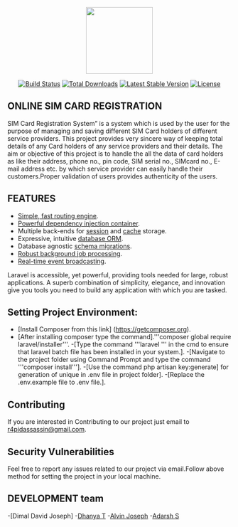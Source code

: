 <p align="center"><a href="https://laravel.com" target="_blank"><img width="150"src="https://laravel.com/laravel.png"></a></p>

<p align="center">
<a href="https://travis-ci.org/laravel/framework"><img src="https://travis-ci.org/laravel/framework.svg" alt="Build Status"></a>
<a href="https://packagist.org/packages/laravel/framework"><img src="https://poser.pugx.org/laravel/framework/d/total.svg" alt="Total Downloads"></a>
<a href="https://packagist.org/packages/laravel/framework"><img src="https://poser.pugx.org/laravel/framework/v/stable.svg" alt="Latest Stable Version"></a>
<a href="https://packagist.org/packages/laravel/framework"><img src="https://poser.pugx.org/laravel/framework/license.svg" alt="License"></a>
</p>

## ONLINE SIM CARD REGISTRATION

SIM Card Registration System” is a system which is used by the user for the purpose of managing and saving different SIM Card holders of different service providers. This project provides very sincere way of keeping total details of any Card holders of any service providers and their details. The aim or objective of this project is to handle the all the data of card holders as like their address, phone no., pin code, SIM serial no., SIMcard no., E-mail address etc. by which service provider can easily handle their customers.Proper validation of users provides authenticity of the users.

## FEATURES
- [Simple, fast routing engine](https://laravel.com/docs/routing).
- [Powerful dependency injection container](https://laravel.com/docs/container).
- Multiple back-ends for [session](https://laravel.com/docs/session) and [cache](https://laravel.com/docs/cache) storage.
- Expressive, intuitive [database ORM](https://laravel.com/docs/eloquent).
- Database agnostic [schema migrations](https://laravel.com/docs/migrations).
- [Robust background job processing](https://laravel.com/docs/queues).
- [Real-time event broadcasting](https://laravel.com/docs/broadcasting).

Laravel is accessible, yet powerful, providing tools needed for large, robust applications. A superb combination of simplicity, elegance, and innovation give you tools you need to build any application with which you are tasked.

## Setting Project Environment:
- [Install Composer from this link] (https://getcomposer.org).
- [After installing composer type the command].'''composer global require laravel/installer'''.
-[Type the command '''laravel ''' in the cmd to ensure that laravel batch file has been installed in your system.].
-[Navigate to the project folder using Command Prompt and type the command '''composer install'''].
-[Use the command php artisan key:generate] for generation of unique in .env file in project folder].
-[Replace the .env.example file to .env file.].


## Contributing

If you are interested in Contributing to our project just email to r4pidassassin@gmail.com.

## Security Vulnerabilities

Feel free to report any issues related to our project via email.Follow above method for setting the project in your local machine.

## DEVELOPMENT team

-[Dimal David Joseph]
-[Dhanya T](https://github.com/DHANYA607)
-[Alvin Joseph](https://github.com/alvinjosephk)
-[Adarsh S](https://github.com/adhi1234/)
